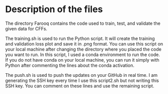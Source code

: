 # Description of the files

The directory Farooq contains the code used to train, test, and validate the given data for CFFs. 

The training.sh is used to run the Python script. It will create the training and validation loss plot and save it in .png format. You can use this script on your local machine after changing the directory where you placed the code you want to run. In this script, I used a conda environment to run the code. If you do not have conda on your local machine, you can run it simply with Python after commenting the lines about the conda activation. 

The push.sh is used to push the updates on your GitHub in real time. I am generating the SSH key every time I use this script2.sh but not writing this SSH key. You can comment on these lines and use the remaining script. 


